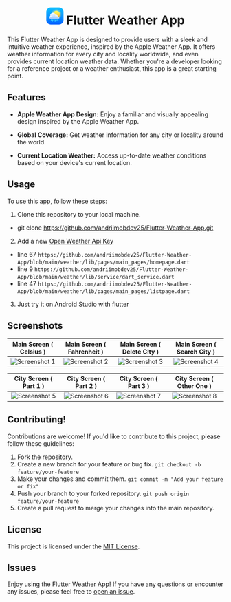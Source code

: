 <center>
<h1>
  <img src="https://github.com/MasteerRui/WeatherApp-Flutter/blob/main/weather-2019-02-07.png" alt="Image" width="40" style="border-radius: 10px;">  Flutter Weather App</img>
</h1>
</center>

This Flutter Weather App is designed to provide users with a sleek and intuitive weather experience, inspired by the Apple Weather App. It offers weather information for every city and locality worldwide, and even provides current location weather data. Whether you're a developer looking for a reference project or a weather enthusiast, this app is a great starting point.

## Features

- **Apple Weather App Design:** Enjoy a familiar and visually appealing design inspired by the Apple Weather App.

- **Global Coverage:** Get weather information for any city or locality around the world.

- **Current Location Weather:** Access up-to-date weather conditions based on your device's current location.

## Usage

To use this app, follow these steps:

1. Clone this repository to your local machine.
 - git clone https://github.com/andriimobdev25/Flutter-Weather-App.git
2. Add a new [Open Weather Api Key](https://openweathermap.org/api)
 - line 67 ```https://github.com/andriimobdev25/Flutter-Weather-App/blob/main/weather/lib/pages/main_pages/homepage.dart```
 - line 9 ```https://github.com/andriimobdev25/Flutter-Weather-App/blob/main/weather/lib/service/dart_service.dart```
 - line 47 ```https://github.com/andriimobdev25/Flutter-Weather-App/blob/main/weather/lib/pages/main_pages/listpage.dart```
3. Just try it on Android Studio with flutter 

## Screenshots
| Main Screen ( Celsius )| Main Screen ( Fahrenheit ) | Main Screen ( Delete City ) | Main Screen ( Search City ) |
| :-------------------: | :-------------------: | :-------------------: | :-------------------: |
| <img src="https://github.com/MasteerRui/WeatherApp-Flutter/assets/75584975/80a0e4f5-8822-46e2-bf87-fa6eb4f75e46" alt="Screenshot 1" width="200"> | <img src="https://github.com/MasteerRui/WeatherApp-Flutter/assets/75584975/1e4313d9-8c20-45aa-8c14-be8ef457e7c6" alt="Screenshot 2" width="200"> | <img src="https://github.com/MasteerRui/WeatherApp-Flutter/assets/75584975/3ff74f4f-58f5-431d-9a68-51a3268ae180" alt="Screenshot 3" width="200"> | <img src="https://github.com/MasteerRui/WeatherApp-Flutter/assets/75584975/f002dcfc-0fd1-4123-8527-dc0c0a30dc9b" alt="Screenshot 4" width="200"> |

| City Screen ( Part 1 ) | City Screen ( Part 2 ) | City Screen ( Part 3 ) | City Screen ( Other One ) |
| :-------------------: | :-------------------: | :-------------------: | :-------------------: |
| <img src="https://github.com/MasteerRui/WeatherApp-Flutter/assets/75584975/8683958d-5acc-4334-ab37-8a5ca393f766" alt="Screenshot 5" width="200"> | <img src="https://github.com/MasteerRui/WeatherApp-Flutter/assets/75584975/ff616120-de20-41de-b752-8435ddf189f0" alt="Screenshot 6" width="200"> | <img src="https://github.com/MasteerRui/WeatherApp-Flutter/assets/75584975/3bcc7dd5-2e94-431e-8563-df5890511eb6" alt="Screenshot 7" width="200"> | <img src="https://github.com/MasteerRui/WeatherApp-Flutter/assets/75584975/ffa87856-c416-406f-8fee-eb64069c9339" alt="Screenshot 8" width="200"> |

## Contributing!
Contributions are welcome! If you'd like to contribute to this project, please follow these guidelines:

1. Fork the repository.
2. Create a new branch for your feature or bug fix. ```git checkout -b feature/your-feature```
3. Make your changes and commit them. ```git commit -m "Add your feature or fix"```
4. Push your branch to your forked repository. ```git push origin feature/your-feature```
5. Create a pull request to merge your changes into the main repository.

## License

This project is licensed under the [MIT License](https://github.com/andriimobdev25/Flutter-Weather-App/blob/main/LICENSE).

## Issues
Enjoy using the Flutter Weather App! If you have any questions or encounter any issues, please feel free to [open an issue](https://github.com/andriimobdev25/Flutter-Weather-App/issues).
